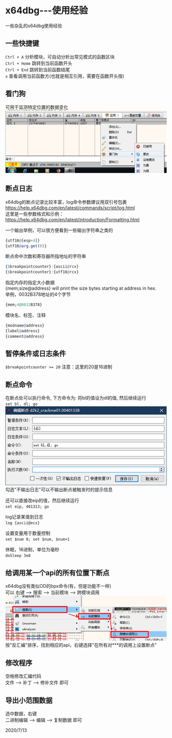# x64dbg---使用经验

一些杂乱的x64dbg使用经验  

## 一些快捷键
`Ctrl + A` 分析模块，可自动分析出常见模式的函数区块  
`Ctrl + Home` 跳转到当前函数开头  
`Ctrl + End` 跳转到当前函数结尾  
`x` 查看调用当前函数方(也就是相互引用，需要在函数开头按)  


## 看门狗
可用于监测特定位置的数据变化  
![看门狗](images/1.png)  


## 断点日志
x64dbg的断点记录比较丰富，log命令参数建议用双引号包裹  
https://help.x64dbg.com/en/latest/commands/script/log.html  
这里是一些参数格式和示例：  
https://help.x64dbg.com/en/latest/introduction/Formatting.html  

一个输出举例，可以很方便看到一些输出字符串之类的  
```r
{utf16@[esp+4]}
{utf16@arg.get(0)}
```

断点命中次数和寄存器所指地址的字符串  
```r
{$breakpointcounter}:{ascii@rcx}
{$breakpointcounter}:{utf16@rcx}
```

指定内存的指定大小数据  
{mem;size@address} will print the size bytes starting at address in hex.  
举例，0032B378地址的4个字节  
```r
{mem;4@0032B378}
```

模块名、标签、注释  
```r
{modname@address}
{label@address}
{comment@address}
```


## 暂停条件或日志条件
`$breakpointcounter >= 20`
注意：这里的20是16进制  


## 断点命令
在断点处可以执行命令, 下方命令为: 将bl的值设为dl的值, 然后继续运行  
`set bl, dl; go`  
![断点命令](images/2.png)  
勾选"不输出日志"可以不输出断点被触发时的提示信息  

还可以直接改eip的值，然后继续运行  
`set eip, 401313; go`  

log记录某值到日志  
`log {ascii@ecx}`  

设置变量用于数量控制  
`set $num 0; set $num, $num+1`  

休眠，16进制，单位为毫秒  
`doSleep 3e8`  


## 给调用某一个api的所有位置下断点
x64dbg没有类似OD的bpx命令(有，但是功能不一样)  
可以 右键 --> 搜索 --> 当前模块 --> 跨模块调用  
![api断点](images/3.png)  
按"反汇编"排序，找到相应的api，右键选择"在所有对***的调用上设置断点"  


## 修改程序
空格修改汇编代码  
文件 --> 补丁 --> 修补文件 即可  


## 导出小范围数据
选中数据，右键  
二进制编辑 --> 编辑 --> 复制数据 即可  


2020/7/13  
